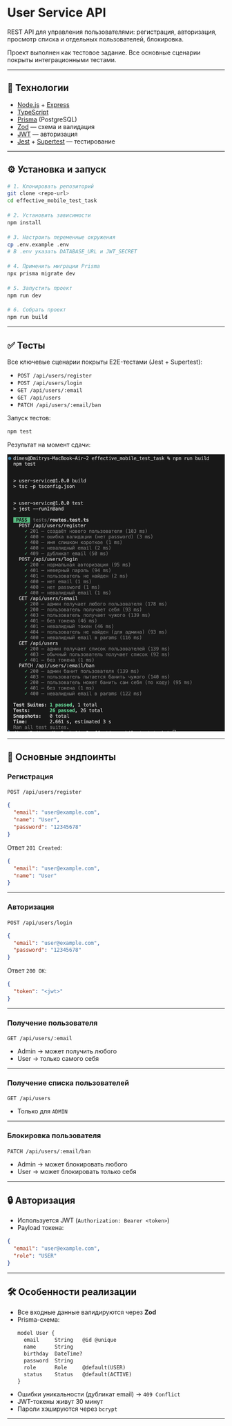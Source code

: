# User Service API

REST API для управления пользователями: регистрация, авторизация, просмотр списка и отдельных пользователей, блокировка.

Проект выполнен как тестовое задание. Все основные сценарии покрыты интеграционными тестами.

---

## 🚀 Технологии

- [Node.js](https://nodejs.org/) + [Express](https://expressjs.com/)
- [TypeScript](https://www.typescriptlang.org/)
- [Prisma](https://www.prisma.io/) (PostgreSQL)
- [Zod](https://zod.dev/) — схема и валидация
- [JWT](https://jwt.io/) — авторизация
- [Jest](https://jestjs.io/) + [Supertest](https://github.com/ladjs/supertest) — тестирование

---

## ⚙️ Установка и запуск

```bash
# 1. Клонировать репозиторий
git clone <repo-url>
cd effective_mobile_test_task

# 2. Установить зависимости
npm install

# 3. Настроить переменные окружения
cp .env.example .env
# В .env указать DATABASE_URL и JWT_SECRET

# 4. Применить миграции Prisma
npx prisma migrate dev

# 5. Запустить проект
npm run dev

# 6. Собрать проект
npm run build
```

---

## ✅ Тесты

Все ключевые сценарии покрыты E2E-тестами (Jest + Supertest):

- `POST /api/users/register`
- `POST /api/users/login`
- `GET /api/users/:email`
- `GET /api/users`
- `PATCH /api/users/:email/ban`

Запуск тестов:

```bash
npm test
```

Результат на момент сдачи:

![Тесты](./docs/tests.png)


---

## 📌 Основные эндпоинты

### Регистрация

`POST /api/users/register`

```json
{
  "email": "user@example.com",
  "name": "User",
  "password": "12345678"
}
```

Ответ `201 Created`:
```json
{
  "email": "user@example.com",
  "name": "User"
}
```

---

### Авторизация

`POST /api/users/login`

```json
{
  "email": "user@example.com",
  "password": "12345678"
}
```

Ответ `200 OK`:
```json
{
  "token": "<jwt>"
}
```

---

### Получение пользователя

`GET /api/users/:email`

- Admin → может получить любого
- User → только самого себя

---

### Получение списка пользователей

`GET /api/users`

- Только для `ADMIN`

---

### Блокировка пользователя

`PATCH /api/users/:email/ban`

- Admin → может блокировать любого
- User → может блокировать только себя

---

## 🔒 Авторизация

- Используется JWT (`Authorization: Bearer <token>`)
- Payload токена:
```json
{
  "email": "user@example.com",
  "role": "USER"
}
```

---

## 🛠 Особенности реализации

- Все входные данные валидируются через **Zod**
- Prisma-схема:
  ```prisma
  model User {
    email     String   @id @unique
    name      String
    birthday  DateTime?
    password  String
    role      Role     @default(USER)
    status    Status   @default(ACTIVE)
  }
  ```
- Ошибки уникальности (дубликат email) → `409 Conflict`
- JWT-токены живут 30 минут
- Пароли хэшируются через `bcrypt`

---
